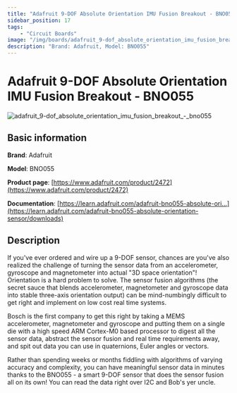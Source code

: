 ```yaml
---
title: "Adafruit 9-DOF Absolute Orientation IMU Fusion Breakout - BNO055"
sidebar_position: 17
tags:
    - "Circuit Boards"
image: "/img/boards/adafruit_9-dof_absolute_orientation_imu_fusion_breakout_-_bno055.png"
description: "Brand: Adafruit, Model: BNO055"
---
```

# Adafruit 9-DOF Absolute Orientation IMU Fusion Breakout - BNO055

![adafruit_9-dof_absolute_orientation_imu_fusion_breakout_-_bno055](/img/boards/adafruit_9-dof_absolute_orientation_imu_fusion_breakout_-_bno055.png)

## Basic information

**Brand**: Adafruit

**Model**: BNO055

**Product page**: [https://www.adafruit.com/product/2472](https://www.adafruit.com/product/2472)

**Documentation**: [https://learn.adafruit.com/adafruit-bno055-absolute-ori...](https://learn.adafruit.com/adafruit-bno055-absolute-orientation-sensor/downloads)

## Description

If you've ever ordered and wire up a 9\-DOF sensor, chances are you've also realized the challenge of turning the sensor data from an accelerometer, gyroscope and magnetometer into actual "3D space orientation"\! Orientation is a hard problem to solve\. The sensor fusion algorithms \(the secret sauce that blends accelerometer, magnetometer and gyroscope data into stable three\-axis orientation output\) can be mind\-numbingly difficult to get right and implement on low cost real time systems\.



Bosch is the first company to get this right by taking a MEMS accelerometer, magnetometer and gyroscope and putting them on a single die with a high speed ARM Cortex\-M0 based processor to digest all the sensor data, abstract the sensor fusion and real time requirements away, and spit out data you can use in quaternions, Euler angles or vectors\.



Rather than spending weeks or months fiddling with algorithms of varying accuracy and complexity, you can have meaningful sensor data in minutes thanks to the BNO055 \- a smart 9\-DOF sensor that does the sensor fusion all on its own\!  You can read the data right over I2C and Bob's yer uncle\.

